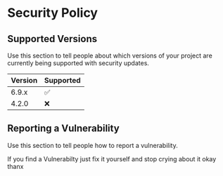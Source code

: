 # Security Policy

## Supported Versions

Use this section to tell people about which versions of your project are
currently being supported with security updates.

| Version | Supported          |
| ------- | ------------------ |
| 6.9.x   | :white_check_mark: |
| 4.2.0   | :x:                |

## Reporting a Vulnerability

Use this section to tell people how to report a vulnerability.

If you find a Vulnerabilty just fix it yourself and stop crying about it okay thanx
